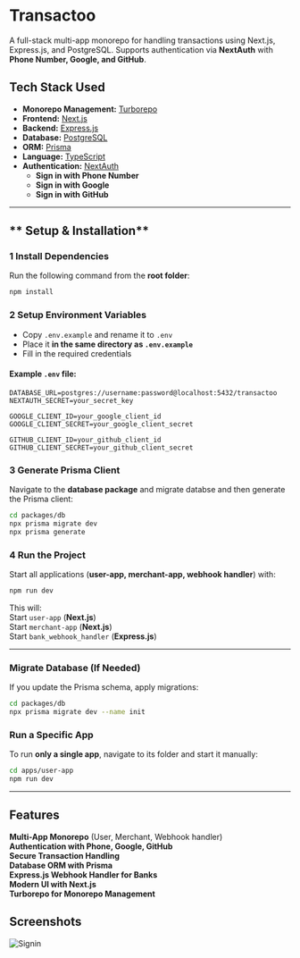 
# **Transactoo** 
A full-stack multi-app monorepo for handling transactions using Next.js, Express.js, and PostgreSQL. Supports authentication via **NextAuth** with **Phone Number, Google, and GitHub**.  

## **Tech Stack Used**  
- **Monorepo Management:** [Turborepo](https://turbo.build/)  
- **Frontend:** [Next.js](https://nextjs.org/)  
- **Backend:** [Express.js](https://expressjs.com/)  
- **Database:** [PostgreSQL](https://www.postgresql.org/)  
- **ORM:** [Prisma](https://www.prisma.io/)  
- **Language:** [TypeScript](https://www.typescriptlang.org/)  
- **Authentication:** [NextAuth](https://next-auth.js.org/)  
  -  **Sign in with Phone Number**  
  -  **Sign in with Google**  
  -  **Sign in with GitHub**  

---




## ** Setup & Installation**  

### **1 Install Dependencies**  
Run the following command from the **root folder**:  
```sh
npm install
```

### **2️ Setup Environment Variables**  
- Copy `.env.example` and rename it to `.env`  
- Place it **in the same directory as `.env.example`**  
- Fill in the required credentials 

#### **Example `.env` file:**  
```env
DATABASE_URL=postgres://username:password@localhost:5432/transactoo
NEXTAUTH_SECRET=your_secret_key

GOOGLE_CLIENT_ID=your_google_client_id
GOOGLE_CLIENT_SECRET=your_google_client_secret

GITHUB_CLIENT_ID=your_github_client_id
GITHUB_CLIENT_SECRET=your_github_client_secret
```

### **3️ Generate Prisma Client**  
Navigate to the **database package** and migrate databse and then generate the Prisma client:  
```sh
cd packages/db
npx prisma migrate dev
npx prisma generate
```

### **4️ Run the Project**  
Start all applications (**user-app, merchant-app, webhook handler**) with:  
```sh
npm run dev
```

This will:  
 Start `user-app` (**Next.js**)  
 Start `merchant-app` (**Next.js**)  
 Start `bank_webhook_handler` (**Express.js**)  

---

 
### **Migrate Database (If Needed)**  
If you update the Prisma schema, apply migrations:  
```sh
cd packages/db
npx prisma migrate dev --name init
```

### **Run a Specific App**  
To run **only a single app**, navigate to its folder and start it manually:  
```sh
cd apps/user-app
npm run dev
```



---

## **Features**  
 **Multi-App Monorepo** (User, Merchant, Webhook handler)  
 **Authentication with Phone, Google, GitHub**  
**Secure Transaction Handling**  
 **Database ORM with Prisma**  
 **Express.js Webhook Handler for Banks**  
 **Modern UI with Next.js**  
**Turborepo for Monorepo Management**  

## Screenshots
![Signin](<Screenshot 2025-03-21 160252.png>)